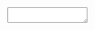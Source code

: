 <textarea></textarea>
<output id=pattern></output>
<svg></svg>
<output id=fa></output>

<script type=module src=website.js></script>
